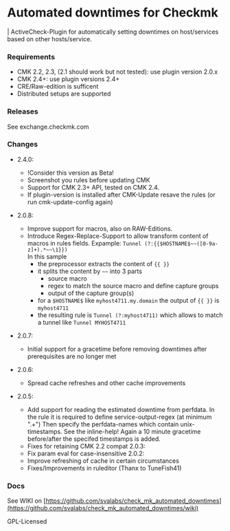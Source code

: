 # Automated downtimes for Checkmk

| ActiveCheck-Plugin for automatically setting downtimes on host/services based on other hosts/service.

### Requirements

- CMK 2.2, 2.3, (2.1 should work but not tested): use plugin version 2.0.x
- CMK 2.4+: use plugin versions 2.4+
- CRE/Raw-edition is sufficent
- Distributed setups are supported

### Releases

See exchange.checkmk.com

### Changes

- 2.4.0:
  - !Consider this version as Beta!
  - Screenshot you rules before updating CMK
  - Support for CMK 2.3+ API, tested on CMK 2.4. 
  - If plugin-version is installed after  CMK-Update resave the rules (or run cmk-update-config again)

- 2.0.8:
  - Improve support for macros, also on RAW-Editions. 
  - Introduce Regex-Replace-Support to allow transform content of macros in rules fields.
    Expample:
    `Tunnel (?:{{$HOSTNAME$~~([0-9a-z]+).*~~\1}})`        
    In this sample
    - the preprocessor extracts the content of `{{ }}`
    - it splits the content by `~~` into 3 parts
      - source macro
      - regex to match the source macro and define capture groups
      - output of the capture group(s)
    - for a `$HOSTNAME$`  like `myhost4711.my.domain` the output of `{{ }}` is `myhost4711` 
    - the resulting rule is `Tunnel (?:myhost4711)` which allows to match a tunnel like `Tunnel MYHOST4711`

- 2.0.7: 
  -  Initial support for a gracetime before removing downtimes after prerequisites are no longer met
- 2.0.6:
  - Spread cache refreshes and other cache improvements
- 2.0.5: 
  - Add support for reading the estimated downtime from perfdata.
    In the rule it is required to define service-output-regex (at minimum ".+")
    Then specify the perfdata-names which contain unix-timestamps. 
    See the inline-help!
    Again a 10 minute gracetime before/after the specifed timestamps is added.
  - Fixes for retaining CMK 2.2 compat
2.0.3:
  - Fix param eval for case-insensitive
2.0.2:
  - Improve refreshing of cache in certain circumstances
  - Fixes/Improvements in ruleditor (Thanx to TuneFish41)
  

### Docs

See WIKI on [https://github.com/svalabs/check_mk_automated_downtimes](https://github.com/svalabs/check_mk_automated_downtimes/wiki)

GPL-Licensed


